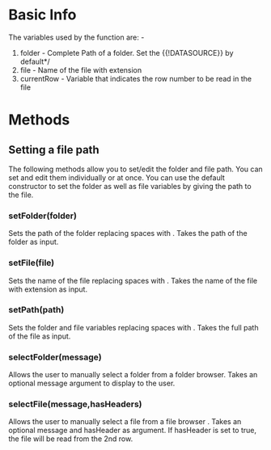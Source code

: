 # Basic Info

The variables used by the function are: -  

1. folder - Complete Path of a folder. Set the {{!DATASOURCE}} by default*/
2. file - Name of the file with extension
3. currentRow - Variable that indicates the row number to be read in the file

# Methods

## Setting a file path
The following methods allow you to set/edit the folder and file path. You can set and edit them individually or at once.
You can use the default constructor to set the folder as well as file variables by giving the path to the file.

### setFolder(folder)
Sets the path of the folder replacing spaces with <SP>. Takes the path of the folder as input.

### setFile(file)
Sets the name of the file replacing spaces with <SP>. Takes the name of the file with extension as input.
  
### setPath(path)
Sets the folder and file variables replacing spaces with <SP>. Takes the full path of the file as input.
  
### selectFolder(message)
Allows the user to manually select a folder from a folder browser. Takes an optional message argument to display to the user.

### selectFile(message,hasHeaders)
Allows the user to manually select a file from a file browser . Takes an optional message and hasHeader as argument.
If hasHeader is set to true, the file will be read from the 2nd row.
